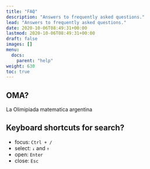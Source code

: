 ```yaml
---
title: "FAQ"
description: "Answers to frequently asked questions."
lead: "Answers to frequently asked questions."
date: 2020-10-06T08:49:31+00:00
lastmod: 2020-10-06T08:49:31+00:00
draft: false
images: []
menu:
  docs:
    parent: "help"
weight: 630
toc: true
---
```


## OMA?
La Olimipiada matematica argentina

## Keyboard shortcuts for search?

- focus: `Ctrl + /`
- select: `↓` and `↑`
- open: `Enter`
- close: `Esc`
